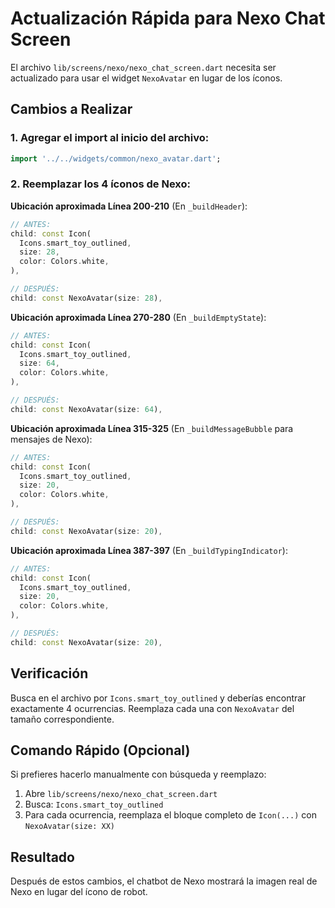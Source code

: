 # Actualización Rápida para Nexo Chat Screen

El archivo `lib/screens/nexo/nexo_chat_screen.dart` necesita ser actualizado para usar el widget `NexoAvatar` en lugar de los íconos.

## Cambios a Realizar

### 1. Agregar el import al inicio del archivo:

```dart
import '../../widgets/common/nexo_avatar.dart';
```

### 2. Reemplazar los 4 íconos de Nexo:

**Ubicación aproximada Línea 200-210** (En `_buildHeader`):
```dart
// ANTES:
child: const Icon(
  Icons.smart_toy_outlined,
  size: 28,
  color: Colors.white,
),

// DESPUÉS:
child: const NexoAvatar(size: 28),
```

**Ubicación aproximada Línea 270-280** (En `_buildEmptyState`):
```dart
// ANTES:
child: const Icon(
  Icons.smart_toy_outlined,
  size: 64,
  color: Colors.white,
),

// DESPUÉS:
child: const NexoAvatar(size: 64),
```

**Ubicación aproximada Línea 315-325** (En `_buildMessageBubble` para mensajes de Nexo):
```dart
// ANTES:
child: const Icon(
  Icons.smart_toy_outlined,
  size: 20,
  color: Colors.white,
),

// DESPUÉS:
child: const NexoAvatar(size: 20),
```

**Ubicación aproximada Línea 387-397** (En `_buildTypingIndicator`):
```dart
// ANTES:
child: const Icon(
  Icons.smart_toy_outlined,
  size: 20,
  color: Colors.white,
),

// DESPUÉS:
child: const NexoAvatar(size: 20),
```

## Verificación

Busca en el archivo por `Icons.smart_toy_outlined` y deberías encontrar exactamente 4 ocurrencias. Reemplaza cada una con `NexoAvatar` del tamaño correspondiente.

## Comando Rápido (Opcional)

Si prefieres hacerlo manualmente con búsqueda y reemplazo:

1. Abre `lib/screens/nexo/nexo_chat_screen.dart`
2. Busca: `Icons.smart_toy_outlined`
3. Para cada ocurrencia, reemplaza el bloque completo de `Icon(...)` con `NexoAvatar(size: XX)`

## Resultado

Después de estos cambios, el chatbot de Nexo mostrará la imagen real de Nexo en lugar del ícono de robot.
